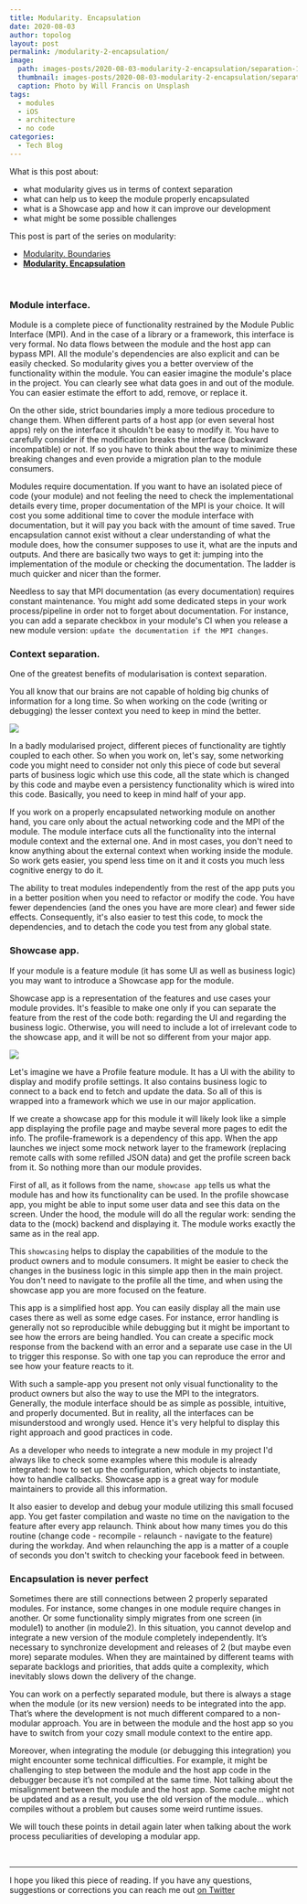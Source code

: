 ```yaml
---
title: Modularity. Encapsulation
date: 2020-08-03
author: topolog
layout: post
permalink: /modularity-2-encapsulation/
image:
  path: images-posts/2020-08-03-modularity-2-encapsulation/separation-1920.jpg
  thumbnail: images-posts/2020-08-03-modularity-2-encapsulation/separation-600.jpg
  caption: Photo by Will Francis on Unsplash
tags:
  - modules
  - iOS
  - architecture
  - no code
categories:
  - Tech Blog
---
```


What is this post about:
- what modularity gives us in terms of context separation
- what can help us to keep the module properly encapsulated
- what is a Showcase app and how it can improve our development
- what might be some possible challenges

This post is part of the series on modularity:
- [Modularity. Boundaries](https://dmtopolog.com/modularity-1-boundaries/)
- [**Modularity. Encapsulation**](https://dmtopolog.com/modularity-2-encapsulation/)

&nbsp;

### Module interface.

Module is a complete piece of functionality restrained by the Module Public Interface (MPI). And in the case of a library or a framework, this interface is very formal. No data flows between the module and the host app can bypass MPI. All the module's dependencies are also explicit and can be easily checked. So modularity gives you a better overview of the functionality within the module. You can easier imagine the module's place in the project. You can clearly see what data goes in and out of the module. You can easier estimate the effort to add, remove, or replace it.

On the other side, strict boundaries imply a more tedious procedure to change them. When different parts of a host app (or even several host apps) rely on the interface it shouldn't be easy to modify it. You have to carefully consider if the modification breaks the interface (backward incompatible) or not. If so you have to think about the way to minimize these breaking changes and even provide a migration plan to the module consumers.

Modules require documentation. If you want to have an isolated piece of code (your module) and not feeling the need to check the implementational details every time, proper documentation of the MPI is your choice. It will cost you some additional time to cover the module interface with documentation, but it will pay you back with the amount of time saved. True encapsulation cannot exist without a clear understanding of what the module does, how the consumer supposes to use it, what are the inputs and outputs. And there are basically two ways to get it: jumping into the implementation of the module or checking the documentation. The ladder is much quicker and nicer than the former.

Needless to say that MPI documentation (as every documentation) requires constant maintenance. You might add some dedicated steps in your work process/pipeline in order not to forget about documentation. For instance, you can add a separate checkbox in your module's CI when you release a new module version: `update the documentation if the MPI changes`.


### Context separation.

One of the greatest benefits of modularisation is context separation.

You all know that our brains are not capable of holding big chunks of information for a long time. So when working on the code (writing or debugging) the lesser context you need to keep in mind the better.

![](/images-posts/2020-08-03-modularity-2-encapsulation/IMG_E0532-2000.JPG)

In a badly modularised project, different pieces of functionality are tightly coupled to each other. So when you work on, let's say, some networking code you might need to consider not only this piece of code but several parts of business logic which use this code, all the state which is changed by this code and maybe even a persistency functionality which is wired into this code. Basically, you need to keep in mind half of your app.

If you work on a properly encapsulated networking module on another hand, you care only about the actual networking code and the MPI of the module. The module interface cuts all the functionality into the internal module context and the external one. And in most cases, you don't need to know anything about the external context when working inside the module. So work gets easier, you spend less time on it and it costs you much less cognitive energy to do it.

The ability to treat modules independently from the rest of the app puts you in a better position when you need to refactor or modify the code. You have fewer dependencies (and the ones you have are more clear) and fewer side effects. Consequently, it's also easier to test this code, to mock the dependencies, and to detach the code you test from any global state.


### Showcase app.

If your module is a feature module (it has some UI as well as business logic) you may want to introduce a Showcase app for the module.

Showcase app is a representation of the features and use cases your module provides. It's feasible to make one only if you can separate the feature from the rest of the code both: regarding the UI and regarding the business logic. Otherwise, you will need to include a lot of irrelevant code to the showcase app, and it will be not so different from your major app.

![](/images-posts/2020-08-03-modularity-2-encapsulation/IMG_E0533-2000.JPG)

Let's imagine we have a Profile feature module. It has a UI with the ability to display and modify profile settings. It also contains business logic to connect to a back end to fetch and update the data. So all of this is wrapped into a framework which we use in our major application.

If we create a showcase app for this module it will likely look like a simple app displaying the profile page and maybe several more pages to edit the info. The profile-framework is a dependency of this app. When the app launches we inject some mock network layer to the framework (replacing remote calls with some refilled JSON data) and get the profile screen back from it. So nothing more than our module provides.

First of all, as it follows from the name, `showcase app` tells us what the module has and how its functionality can be used. In the profile showcase app, you might be able to input some user data and see this data on the screen. Under the hood, the module will do all the regular work: sending the data to the (mock) backend and displaying it. The module works exactly the same as in the real app.

This `showcasing` helps to display the capabilities of the module to the product owners and to module consumers. It might be easier to check the changes in the business logic in this simple app then in the main project. You don't need to navigate to the profile all the time, and when using the showcase app you are more focused on the feature.

This app is a simplified host app. You can easily display all the main use cases there as well as some edge cases. For instance, error handling is generally not so reproducible while debugging but it might be important to see how the errors are being handled. You can create a specific mock response from the backend with an error and a separate use case in the UI to trigger this response. So with one tap you can reproduce the error and see how your feature reacts to it.

With such a sample-app you present not only visual functionality to the product owners but also the way to use the MPI to the integrators. Generally, the module interface should be as simple as possible, intuitive, and properly documented. But in reality, all the interfaces can be misunderstood and wrongly used. Hence it's very helpful to display this right approach and good practices in code.

As a developer who needs to integrate a new module in my project I'd always like to check some examples where this module is already integrated: how to set up the configuration, which objects to instantiate, how to handle callbacks. Showcase app is a great way for module maintainers to provide all this information.

It also easier to develop and debug your module utilizing this small focused app. You get faster compilation and waste no time on the navigation to the feature after every app relaunch. Think about how many times you do this routine (change code - recompile - relaunch - navigate to the feature) during the workday. And when relaunching the app is a matter of a couple of seconds you don't switch to checking your facebook feed in between.


### Encapsulation is never perfect

Sometimes there are still connections between 2 properly separated modules. For instance, some changes in one module require changes in another. Or some functionality simply migrates from one screen (in module1) to another (in module2). In this situation, you cannot develop and integrate a new version of the module completely independently. It’s necessary to synchronize development and releases of 2 (but maybe even more) separate modules. When they are maintained by different teams with separate backlogs and priorities, that adds quite a complexity, which inevitably slows down the delivery of the change.

You can work on a perfectly separated module, but there is always a stage when the module (or its new version) needs to be integrated into the app. That’s where the development is not much different compared to a non-modular approach. You are in between the module and the host app so you have to switch from your cozy small module context to the entire app.

Moreover, when integrating the module (or debugging this integration) you might encounter some technical difficulties. For example, it might be challenging to step between the module and the host app code in the debugger because it’s not compiled at the same time. Not talking about the misalignment between the module and the host app. Some cache might not be updated and as a result, you use the old version of the module… which compiles without a problem but causes some weird runtime issues.

We will touch these points in detail again later when talking about the work process peculiarities of developing a modular app.

&nbsp;

---
I hope you liked this piece of reading. If you have any questions, suggestions or corrections you can reach me out [on Twitter](https://twitter.com/dmtopolog)
